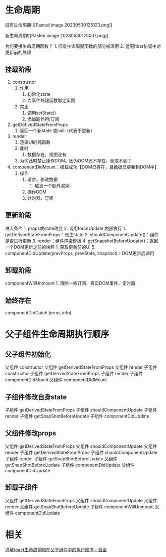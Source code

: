 # 生命周期
旧有生命周期![[Pasted image 20230530125123.png]]

新生命周期![[Pasted image 20230530125007.png]] 

为何要换生命周期函数？
	1. 旧有生命周期函数的部分被滥用
	2. 适配fiber协调中对更新前的处理

## 挂载阶段
1. construstor
	1. 作用
		1. 初始化state
		2. 为事件处理函数绑定实例
	2. 禁止
		1. 调用setState()
		2. 添加副作用/订阅
2. getDefivedStateFromProps
	1. 返回一个新state 或null（代表不更新）
3. render
	1. 渲染UI的纯函数
	2. 此时
		1. 数据存在，视图没有
	3. 为何此时禁止操作DOM。因为DOM还不存在，获取不到？
4. componentDidMount：挂载成功【DOM已存在，且数据已更新到DOM中】
	1. 操作
		1. 请求，修改数据
			1. 触发一个额外渲染
		2. 操作DOM
		3. 计时器、订阅
## 更新阶段
进入条件
	1. props或state改变
	2. 调用forceUpdate
内部执行
	1. getDefivedStateFromProps：派生state
	2. shouldComponentUpdate()：组件是否进行更新
	3. render：组件渲染模板
	4. getSnapshotBeforeUpdate()：返回一个DOM更新之前的快照
		1. 获取更新前的UI
	5. componentDidUpdate(prevProps, prevState, snapshot)：DOM更新后调用
## 卸载阶段
componentWillUnmount
	1. 清除一些订阅、真实DOM事件、定时器
## 始终存在
componentDidCatch (error, info)
# 父子组件生命周期执行顺序
## 父子组件初始化
父组件 constructor
父组件 getDerivedStateFromProps
父组件 render
子组件 constructor
子组件 getDerivedStateFromProps
子组件 render
子组件 componentDidMount
父组件 componentDidMount

## 子组件修改自身state
子组件 getDerivedStateFromProps
子组件 shouldComponentUpdate
子组件 render
子组件 getSnapShotBeforeUpdate
子组件 componentDidUpdate
## 父组件修改props
父组件 getDerivedStateFromProps
父组件 shouldComponentUpdate
父组件 render
子组件 getDerivedStateFromProps
子组件 shouldComponentUpdate
子组件 render
子组件 getSnapShotBeforeUpdate
父组件 getSnapShotBeforeUpdate
子组件 componentDidUpdate
父组件 componentDidUpdate
## 卸载子组件
父组件 getDerivedStateFromProps
父组件 shouldComponentUpdate
父组件 render
父组件 getSnapShotBeforeUpdate
子组件 componentWillUnmount
父组件 componentDidUpdate
# 相关
[详解react生命周期和在父子组件中的执行顺序 - 掘金](https://juejin.cn/post/7138999568166830088#heading-16) 